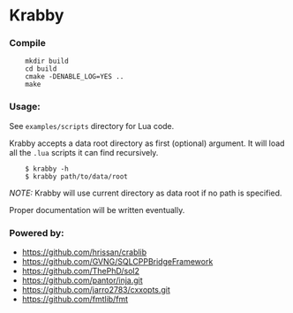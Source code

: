 # Krabby

### Compile
```
    mkdir build
    cd build
    cmake -DENABLE_LOG=YES ..
    make
```

### Usage:
See `examples/scripts` directory for Lua code.

Krabby accepts a data root directory as first (optional) argument. It will load all the `.lua` scripts it can find recursively.

```
    $ krabby -h
    $ krabby path/to/data/root
```

*NOTE:* Krabby will use current directory as data root if no path is specified.

Proper documentation will be written eventually.

### Powered by:
* https://github.com/hrissan/crablib
* https://github.com/GVNG/SQLCPPBridgeFramework
* https://github.com/ThePhD/sol2
* https://github.com/pantor/inja.git
* https://github.com/jarro2783/cxxopts.git
* https://github.com/fmtlib/fmt  
